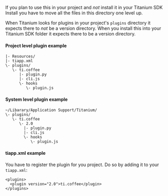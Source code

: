 If you plan to use this in your project and *not* install it in your Titanium
SDK Install you have to move all the files in this directory one level up.

When Titanium looks for plugins in your project's `plugins` directory it
expects there to *not* be a version directory. When you install this into your
Titanium SDK folder it expects there to be a version directory.

#### Project level plugin example ####

    |- Resources/
    |- tiapp.xml
    \- plugins/
       \- ti.coffee
          |- plugin.py
          |- cli.js
          \- hooks
             \- plugin.js

#### System level plugin example ####

    ~/Libarary/Application Support/Titanium/
    \- plugins/
       \- ti.coffee
          \- 2.0
            |- plugin.py
            |- cli.js
            \- hooks
               \- plugin.js


#### tiapp.xml example ####

You have to register the plugin for you project. Do so by adding it to your `tiapp.xml`:

    <plugins>
      <plugin version="2.0">ti.coffee</plugin>
    </plugins>
